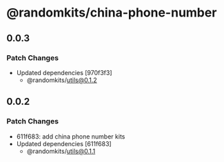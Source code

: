 # @randomkits/china-phone-number

## 0.0.3

### Patch Changes

- Updated dependencies [970f3f3]
  - @randomkits/utils@0.1.2

## 0.0.2

### Patch Changes

- 611f683: add china phone number kits
- Updated dependencies [611f683]
  - @randomkits/utils@0.1.1
